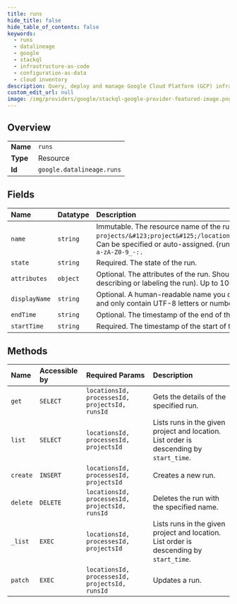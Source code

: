 ```yaml
---
title: runs
hide_title: false
hide_table_of_contents: false
keywords:
  - runs
  - datalineage
  - google    
  - stackql
  - infrastructure-as-code
  - configuration-as-data
  - cloud inventory
description: Query, deploy and manage Google Cloud Platform (GCP) infrastructure and resources using SQL
custom_edit_url: null
image: /img/providers/google/stackql-google-provider-featured-image.png
---
```

  
    

## Overview
<table><tbody>
<tr><td><b>Name</b></td><td><code>runs</code></td></tr>
<tr><td><b>Type</b></td><td>Resource</td></tr>
<tr><td><b>Id</b></td><td><code>google.datalineage.runs</code></td></tr>
</tbody></table>

## Fields
| Name | Datatype | Description |
|:-----|:---------|:------------|
| `name` | `string` | Immutable. The resource name of the run. Format: `projects/&#123;project&#125;/locations/&#123;location&#125;/processes/&#123;process&#125;/runs/&#123;run&#125;`. Can be specified or auto-assigned. &#123;run&#125; must be not longer than 200 characters and only contain characters in a set: `a-zA-Z0-9_-:.` |
| `state` | `string` | Required. The state of the run. |
| `attributes` | `object` | Optional. The attributes of the run. Should only be used for the purpose of non-semantic management (classifying, describing or labeling the run). Up to 100 attributes are allowed. |
| `displayName` | `string` | Optional. A human-readable name you can set to display in a user interface. Must be not longer than 1024 characters and only contain UTF-8 letters or numbers, spaces or characters like `_-:&.` |
| `endTime` | `string` | Optional. The timestamp of the end of the run. |
| `startTime` | `string` | Required. The timestamp of the start of the run. |
## Methods
| Name | Accessible by | Required Params | Description |
|:-----|:--------------|:----------------|:------------|
| `get` | `SELECT` | `locationsId, processesId, projectsId, runsId` | Gets the details of the specified run. |
| `list` | `SELECT` | `locationsId, processesId, projectsId` | Lists runs in the given project and location. List order is descending by `start_time`. |
| `create` | `INSERT` | `locationsId, processesId, projectsId` | Creates a new run. |
| `delete` | `DELETE` | `locationsId, processesId, projectsId, runsId` | Deletes the run with the specified name. |
| `_list` | `EXEC` | `locationsId, processesId, projectsId` | Lists runs in the given project and location. List order is descending by `start_time`. |
| `patch` | `EXEC` | `locationsId, processesId, projectsId, runsId` | Updates a run. |
